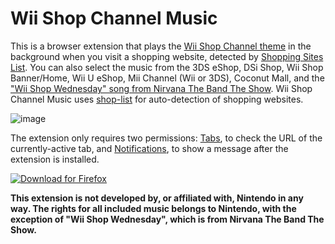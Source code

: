 # Wii Shop Channel Music

This is a browser extension that plays the [Wii Shop Channel theme](https://www.youtube.com/watch?v=yyjUmv1gJEg) in the background when you visit a shopping website, detected by [Shopping Sites List](https://github.com/corbindavenport/shop-list). You can also select the music from the 3DS eShop, DSi Shop, Wii Shop Banner/Home, Wii U eShop, Mii Channel (Wii or 3DS), Coconut Mall, and the ["Wii Shop Wednesday" song from Nirvana The Band The Show](https://www.youtube.com/watch?v=B_qnI1WrlnU). Wii Shop Channel Music uses [shop-list](https://github.com/corbindavenport/shop-list) for auto-detection of shopping websites.

![image](https://user-images.githubusercontent.com/3879063/151822369-ac4b1ea6-4c32-4918-a866-4cdf80758e43.png)

The extension only requires two permissions: [Tabs](https://developer.mozilla.org/en-US/docs/Mozilla/Add-ons/WebExtensions/API/tabs), to check the URL of the currently-active tab, and [Notifications](https://developer.mozilla.org/en-US/docs/Mozilla/Add-ons/WebExtensions/user_interface/Notifications), to show a message after the extension is installed.

[![Download for Firefox](https://i.imgur.com/aGy23SG.png)](https://addons.mozilla.org/en-US/firefox/addon/wii-shopping-music/)

**This extension is not developed by, or affiliated with, Nintendo in any way. The rights for all included music belongs to Nintendo, with the exception of "Wii Shop Wednesday", which is from Nirvana The Band The Show.**

